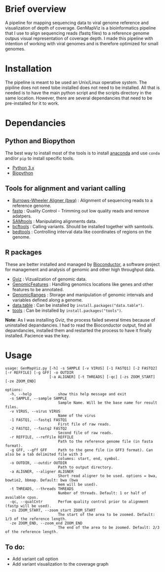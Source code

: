 # Brief overview
A pipeline for mapping sequencing data to viral genome reference and visualization of depth of coverage.
GenMapViz is a bioinformatics pipeline that I use to align sequencing reads (fastq files) to a reference genome outpus visual representation of coverage depth. I made this pipeline with intention of working with viral genomes and is therefore optimized for small genomes. 

# Installation 

The pipeline is meant to be used an Unix/Linux operative system.  The pipiline does not need tobe installed  does not need to be installed. All that is needed is to have the main python script and the scripts directory in the same location.  However, there are several dependancies that need to be pre-installed for it to work. 

# Dependancies

## Python and Biopython

The best way to install most of the tools is to install [anaconda](https://www.anaconda.com/) and use `conda` and/or `pip` to install specific tools.

* [Python 3.x](https://www.python.org/downloads/)
* [Biopython](https://biopython.org/wiki/Download)

## Tools for alignment and variant calling

* [Burrows-Wheeler Aligner (bwa)](http://bio-bwa.sourceforge.net/) : Alignment of sequencing reads to a reference genome.
* [fastp](https://github.com/OpenGene/fastp) : Quality Control - Trimming out low quality reads and remove adatpers.
* [SAMtools](http://www.htslib.org/) : Manipulating alignments data.
* [bcftools](http://www.htslib.org/) : Calling variants. Should be installed together with samtools.
* [bedtools](https://github.com/arq5x/bedtools2) : Controlling interval data  like coordinates of regions on the genome.


## R packages

These are better installed and managed by [Bioconductor](https://www.bioconductor.org/), a software project for management and analysis of genomic and other high throughput data.

* [Gviz](https://bioconductor.org/packages/release/bioc/html/Gviz.html) : Vizualization of genomic data.
* [GenomicFeatures](https://bioconductor.org/packages/release/bioc/html/GenomicFeatures.html) : Handling genomics locations like genes and other features to be annotated.
* [GenomicRanges](https://bioconductor.org/packages/release/bioc/html/GenomicRanges.html) : Storage and manipulation of genomic intervals and variables defined along a genome.
* [data.table](https://www.rdocumentation.org/packages/data.table/versions/1.14.2) : Can be installed by `install.packages("data.table")`.
* [tools]() : Can be installed by `install.packages("tools")`.

__Note__: As I was installing Gviz, the process failed several times because of uninstalled depandancies. I had to read the Bioconductor output, find all depandancies, installed them and restarted the process to have it finally installed. Pacience was the key.


# Usage

```
usage: GenMapViz.py [-h] -s SAMPLE [-v VIRUS] [-1 FASTQ1] [-2 FASTQ2] [-r REFFILE] [-g GFF] -o OUTDIR
                    [-a ALIGNER] [-t THREADS] [-qc] [-zs ZOOM_START] [-ze ZOOM_END]

options:
  -h, --help            show this help message and exit
  -s SAMPLE, --sample SAMPLE
                        Sample Name. Will be the base name for result files.
  -v VIRUS, --virus VIRUS
                        Name of the virus
  -1 FASTQ1, --fastq1 FASTQ1
                        First file of raw reads.
  -2 FASTQ2, --fastq2 FASTQ2
                        Second file of raw reads.
  -r REFFILE, --refFile REFFILE
                        Path to the reference genome file (in fasta format).
  -g GFF, --gff GFF     Path to the gene file (in GFF3 format). Can also be a tab delimited file with 3
                        columns: start, end, symbol.
  -o OUTDIR, --outdir OUTDIR
                        Path to output directory.
  -a ALIGNER, --aligner ALIGNER
                        Short read aligner to be used. options = bwa, bowtie2, bbmap. Default: bwa (bwa
                        mem will be used).
  -t THREADS, --threads THREADS
                        Number of threads. Default: 1 or half of available cpus.
  -qc, --qualCntr       Perfom quality control prior to alignment (fastp will be used).
  -zs ZOOM_START, --zoom_start ZOOM_START
                        The start of the area to be zoomed. Default: 1/3 of the reference length.
  -ze ZOOM_END, --zoom_end ZOOM_END
                        The end of the area to be zoomed. Default: 2/3 of the reference length.
```

## To do:

* Add variant call option
* Add variant visualization to the coverage graph


